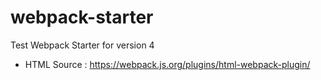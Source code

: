 # webpack-starter
Test Webpack Starter for version 4

- HTML Source : https://webpack.js.org/plugins/html-webpack-plugin/
